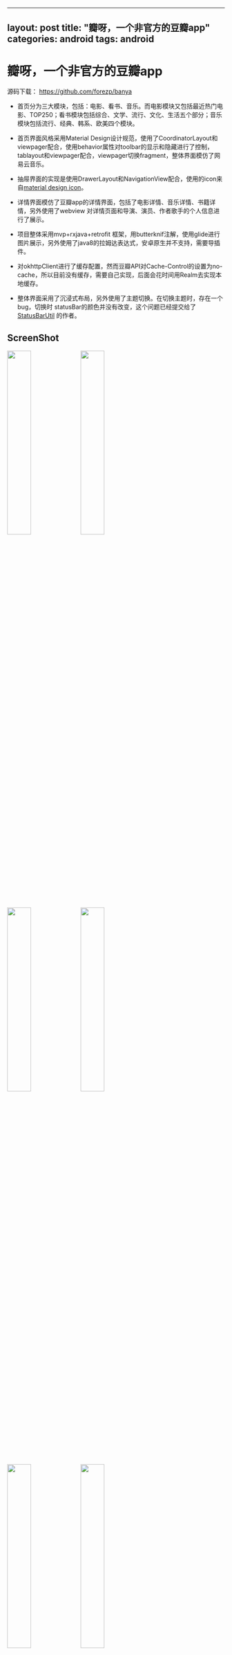 
---
layout: post
title:  "瓣呀，一个非官方的豆瓣app"
categories: android
tags:  android
---



# 瓣呀，一个非官方的豆瓣app

源码下载： https://github.com/forezp/banya

<!--more-->

* 首页分为三大模块，包括：电影、看书、音乐。而电影模块又包括最近热门电影、TOP250；看书模块包括综合、文学、流行、文化、生活五个部分；音乐模块包括流行、经典、韩系、欧美四个模块。

* 首页界面风格采用Material Design设计规范，使用了CoordinatorLayout和viewpager配合，使用behavior属性对toolbar的显示和隐藏进行了控制，tablayout和viewpager配合，viewpager切换fragment，整体界面模仿了网易云音乐。

* 抽屉界面的实现是使用DrawerLayout和NavigationView配合，使用的icon来自[material design icon](https://design.google.com/icons/index.html)。

* 详情界面模仿了豆瓣app的详情界面，包括了电影详情、音乐详情、书籍详情，另外使用了webview 对详情页面和导演、演员、作者歌手的个人信息进行了展示。

* 项目整体采用mvp+rxjava+retrofit 框架，用butterknif注解，使用glide进行图片展示，另外使用了java8的拉姆达表达式，安卓原生并不支持，需要导插件。

* 对okhttpClient进行了缓存配置，然而豆瓣API对Cache-Control的设置为no-cache，所以目前没有缓存，需要自己实现，后面会花时间用Realm去实现本地缓存。

* 整体界面采用了沉浸式布局，另外使用了主题切换。在切换主题时，存在一个bug，切换时 statusBar的颜色并没有改变，这个问题已经提交给了[StatusBarUtil](https://github.com/laobie/StatusBarUtil) 的作者。



## ScreenShot


<a href="http://upload-images.jianshu.io/upload_images/2279594-4b643a88dc389ac5.png?imageMogr2/auto-orient/strip%7CimageView2/2/w/1240"><img src="http://upload-images.jianshu.io/upload_images/2279594-4b643a88dc389ac5.png?imageMogr2/auto-orient/strip%7CimageView2/2/w/1240" width="33%"/></a> <a href="http://upload-images.jianshu.io/upload_images/2279594-e1957c770e7ded13.png?imageMogr2/auto-orient/strip%7CimageView2/2/w/1240"><img src="http://upload-images.jianshu.io/upload_images/2279594-e1957c770e7ded13.png?imageMogr2/auto-orient/strip%7CimageView2/2/w/1240" width="33%"/></a>
<a href="http://upload-images.jianshu.io/upload_images/2279594-db261ac4eda9332f.png?imageMogr2/auto-orient/strip%7CimageView2/2/w/1240"><img src="http://upload-images.jianshu.io/upload_images/2279594-db261ac4eda9332f.png?imageMogr2/auto-orient/strip%7CimageView2/2/w/1240" width="33%"/></a> <a href="http://upload-images.jianshu.io/upload_images/2279594-ff6527c9926d5ca3.png?imageMogr2/auto-orient/strip%7CimageView2/2/w/1240"><img src="http://upload-images.jianshu.io/upload_images/2279594-ff6527c9926d5ca3.png?imageMogr2/auto-orient/strip%7CimageView2/2/w/1240" width="33%"/></a>
<a href="http://upload-images.jianshu.io/upload_images/2279594-d491957f5d4937d2.png?imageMogr2/auto-orient/strip%7CimageView2/2/w/1240"><img src="http://upload-images.jianshu.io/upload_images/2279594-d491957f5d4937d2.png?imageMogr2/auto-orient/strip%7CimageView2/2/w/1240" width="33%"/></a> <a href="http://upload-images.jianshu.io/upload_images/2279594-7db6a539cedd037f.png?imageMogr2/auto-orient/strip%7CimageView2/2/w/1240"><img src="http://upload-images.jianshu.io/upload_images/2279594-7db6a539cedd037f.png?imageMogr2/auto-orient/strip%7CimageView2/2/w/1240" width="33%"/></a>
<a href="http://upload-images.jianshu.io/upload_images/2279594-90e41d49e9bab397.png?imageMogr2/auto-orient/strip%7CimageView2/2/w/1240"><img src="http://upload-images.jianshu.io/upload_images/2279594-90e41d49e9bab397.png?imageMogr2/auto-orient/strip%7CimageView2/2/w/1240" width="33%"/></a> <a href="http://upload-images.jianshu.io/upload_images/2279594-31aec938d435e736.png?imageMogr2/auto-orient/strip%7CimageView2/2/w/1240"><img src="http://upload-images.jianshu.io/upload_images/2279594-31aec938d435e736.png?imageMogr2/auto-orient/strip%7CimageView2/2/w/1240" width="33%"/></a>
<a href="http://upload-images.jianshu.io/upload_images/2279594-fbc8b7784a474dbf.png?imageMogr2/auto-orient/strip%7CimageView2/2/w/1240"><img src="http://upload-images.jianshu.io/upload_images/2279594-fbc8b7784a474dbf.png?imageMogr2/auto-orient/strip%7CimageView2/2/w/1240" width="33%"/></a> <a href="http://upload-images.jianshu.io/upload_images/2279594-56edca81b54f0fcb.png?imageMogr2/auto-orient/strip%7CimageView2/2/w/1240"><img src="http://upload-images.jianshu.io/upload_images/2279594-56edca81b54f0fcb.png?imageMogr2/auto-orient/strip%7CimageView2/2/w/1240" width="33%"/></a>
<a href="http://upload-images.jianshu.io/upload_images/2279594-51fcc42efce3a2a4.png?imageMogr2/auto-orient/strip%7CimageView2/2/w/1240"><img src="http://upload-images.jianshu.io/upload_images/2279594-51fcc42efce3a2a4.png?imageMogr2/auto-orient/strip%7CimageView2/2/w/1240" width="33%"/></a> <a href="http://upload-images.jianshu.io/upload_images/2279594-4c6e98905233f15b.png?imageMogr2/auto-orient/strip%7CimageView2/2/w/1240"><img src="http://upload-images.jianshu.io/upload_images/2279594-4c6e98905233f15b.png?imageMogr2/auto-orient/strip%7CimageView2/2/w/1240" width="33%"/></a>



## api

app所以的api都来自[豆瓣Api V2（测试版）](https://developers.douban.com/wiki/?title=api_v2);一切数据都归豆瓣所有。

## Statement

该项目仅供交流学习使用，如果该项目有侵犯版权问题，或被告知需停止共享与使用，本人会及时删除此页面与整个项目。

## 感谢


* [RXJava](https://github.com/ReactiveX/RxJava)
* [RxAndroid](https://github.com/ReactiveX/RxAndroid)
* [okhttp](https://github.com/square/okhttp)
* [retrofit](https://github.com/square/retrofit)
* [butterknif](https://github.com/JakeWharton/butterknife)
* [glide](https://github.com/bumptech/glide)
* [StatusBarUtil](https://github.com/laobie/StatusBarUtil)

## 关于我

一个在深圳的全栈开发者，对技术有着强烈的追求。
 
## 联系我:

 - Email:124746406@qq.com
 - jianshu: [jianshu](http://www.jianshu.com/users/f2550db5eca3/latest_articles)
 - Blog : [csdn blog](http://blog.csdn.net/forezp)
 - GitHub: [Forezp](https://github.com/forezp)
 
##  License

Copyright 2016 Forezp

Licensed under the Apache License, Version 2.0 (the "License"); you may not use this file except in compliance with the License. You may obtain a copy of the License at

http://www.apache.org/licenses/LICENSE-2.0

Unless required by applicable law or agreed to in writing, software distributed under the License is distributed on an "AS IS" BASIS, WITHOUT WARRANTIES OR CONDITIONS OF ANY KIND, either express or implied. See the License for the specific language governing permissions and limitations under the License.


